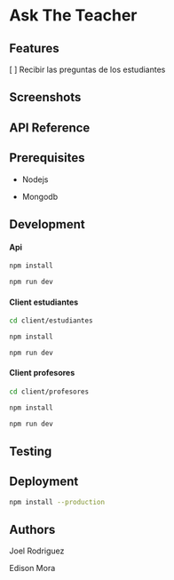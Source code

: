 <!-- https://medium.com/@meakaakka/a-beginners-guide-to-writing-a-kickass-readme-7ac01da88ab3 -->
# Ask The Teacher

## Features
[ ] Recibir las preguntas de los estudiantes

## Screenshots

## API Reference

## Prerequisites

* Nodejs

* Mongodb

## Development

#### Api

```sh
npm install
```

```sh
npm run dev
```

#### Client estudiantes

```sh
cd client/estudiantes
```

```sh
npm install
```


```sh
npm run dev
```

#### Client profesores

```sh
cd client/profesores
```

```sh
npm install
```


```sh
npm run dev
```

## Testing

## Deployment

```sh
npm install --production
```

## Authors

Joel Rodriguez

Edison Mora